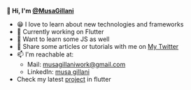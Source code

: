 **👋 Hi, I'm [@MusaGillani](https://github.com/MusaGillani)** 

- 😁 I love to learn about new technologies and frameworks
- 🔭 Currently working on Flutter
- 🤔 Want to learn some JS as well 
- 💬 Share some articles or tutorials with me on [My Twitter](https://twitter.com/GillaniMusa)
- 📫 I'm reachable at: 
   - Mail: [musagillaniwork@gmail.com](musagillaniwork@gmail.com) 
   - LinkedIn: [musa gillani](https://www.linkedin.com/in/musa-gillani-71b9971b0/)
- Check my latest [project](https://github.com/MusaGillani/complaintronix-flutter/) in flutter 
<!--
**MusaGillani/MusaGillani** is a ✨ _special_ ✨ repository because its `README.md` (this file) appears on your GitHub profile.

Here are some ideas to get you started:

- 🔭 I’m currently working on ...
- 🌱 I’m currently learning ...
- 👯 I’m looking to collaborate on ...
- 🤔 I’m looking for help with ...
- 💬 Ask me about ...
- 📫 How to reach me: ...
- 😄 Pronouns: ...
- ⚡ Fun fact: ...
-->
